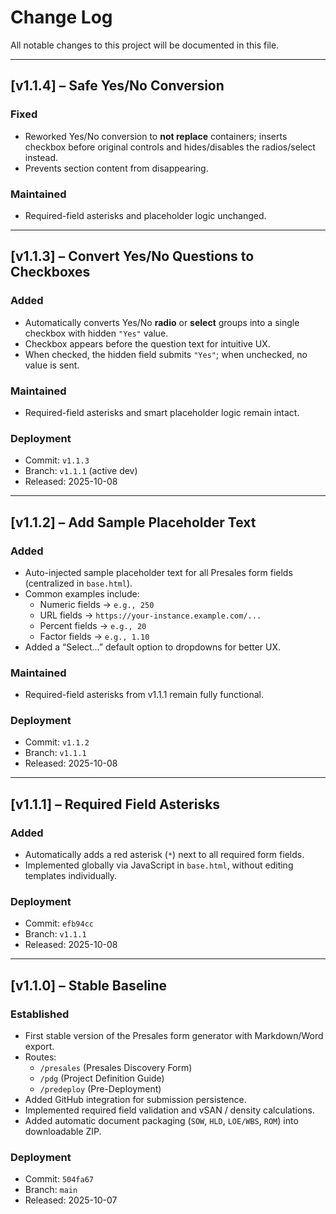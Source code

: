 # Change Log

All notable changes to this project will be documented in this file.

---

## [v1.1.4] – Safe Yes/No Conversion
### Fixed
- Reworked Yes/No conversion to **not replace** containers; inserts checkbox before original controls and hides/disables the radios/select instead.
- Prevents section content from disappearing.

### Maintained
- Required-field asterisks and placeholder logic unchanged.

---

## [v1.1.3] – Convert Yes/No Questions to Checkboxes
### Added
- Automatically converts Yes/No **radio** or **select** groups into a single checkbox with hidden `"Yes"` value.
- Checkbox appears before the question text for intuitive UX.
- When checked, the hidden field submits `"Yes"`; when unchecked, no value is sent.

### Maintained
- Required-field asterisks and smart placeholder logic remain intact.

### Deployment
- Commit: `v1.1.3`
- Branch: `v1.1.1` (active dev)
- Released: 2025-10-08

---

## [v1.1.2] – Add Sample Placeholder Text
### Added
- Auto-injected sample placeholder text for all Presales form fields (centralized in `base.html`).
- Common examples include:
  - Numeric fields → `e.g., 250`
  - URL fields → `https://your-instance.example.com/...`
  - Percent fields → `e.g., 20`
  - Factor fields → `e.g., 1.10`
- Added a “Select...” default option to dropdowns for better UX.

### Maintained
- Required-field asterisks from v1.1.1 remain fully functional.

### Deployment
- Commit: `v1.1.2`
- Branch: `v1.1.1`
- Released: 2025-10-08

---

## [v1.1.1] – Required Field Asterisks
### Added
- Automatically adds a red asterisk (`*`) next to all required form fields.
- Implemented globally via JavaScript in `base.html`, without editing templates individually.

### Deployment
- Commit: `efb94cc`
- Branch: `v1.1.1`
- Released: 2025-10-08

---

## [v1.1.0] – Stable Baseline
### Established
- First stable version of the Presales form generator with Markdown/Word export.
- Routes:
  - `/presales` (Presales Discovery Form)
  - `/pdg` (Project Definition Guide)
  - `/predeploy` (Pre-Deployment)
- Added GitHub integration for submission persistence.
- Implemented required field validation and vSAN / density calculations.
- Added automatic document packaging (`SOW`, `HLD`, `LOE/WBS`, `ROM`) into downloadable ZIP.

### Deployment
- Commit: `504fa67`
- Branch: `main`
- Released: 2025-10-07
